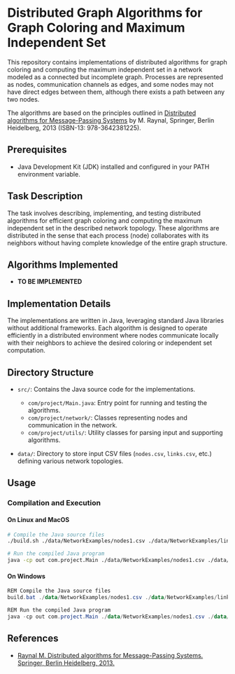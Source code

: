 # Distributed Graph Algorithms for Graph Coloring and Maximum Independent Set

This repository contains implementations of distributed algorithms for graph coloring and computing the maximum independent set in a network modeled as a connected but incomplete graph. Processes are represented as nodes, communication channels as edges, and some nodes may not have direct edges between them, although there exists a path between any two nodes.

The algorithms are based on the principles outlined in [Distributed algorithms for Message-Passing Systems](https://www.springer.com/gp/book/9783642381225) by M. Raynal, Springer, Berlin Heidelberg, 2013 (ISBN-13: 978-3642381225).

## Prerequisites

- Java Development Kit (JDK) installed and configured in your PATH environment variable.

## Task Description

The task involves describing, implementing, and testing distributed algorithms for efficient graph coloring and computing the maximum independent set in the described network topology. These algorithms are distributed in the sense that each process (node) collaborates with its neighbors without having complete knowledge of the entire graph structure.

## Algorithms Implemented

- **TO BE IMPLEMENTED**

## Implementation Details

The implementations are written in Java, leveraging standard Java libraries without additional frameworks. Each algorithm is designed to operate efficiently in a distributed environment where nodes communicate locally with their neighbors to achieve the desired coloring or independent set computation.

## Directory Structure

- `src/`: Contains the Java source code for the implementations.
  - `com/project/Main.java`: Entry point for running and testing the algorithms.
  - `com/project/network/`: Classes representing nodes and communication in the network.
  - `com/project/utils/`: Utility classes for parsing input and supporting algorithms.
  
- `data/`: Directory to store input CSV files (`nodes.csv`, `links.csv`, etc.) defining various network topologies.

## Usage

### Compilation and Execution

#### On Linux and MacOS

```bash
# Compile the Java source files
./build.sh ./data/NetworkExamples/nodes1.csv ./data/NetworkExamples/links1.csv

# Run the compiled Java program
java -cp out com.project.Main ./data/NetworkExamples/nodes1.csv ./data/NetworkExamples/links1.csv
```

#### On Windows

```powershell
REM Compile the Java source files
build.bat ./data/NetworkExamples/nodes1.csv ./data/NetworkExamples/links1.csv

REM Run the compiled Java program
java -cp out com.project.Main ./data/NetworkExamples/nodes1.csv ./data/NetworkExamples/links1.csv
```

## References

- [Raynal M. Distributed algorithms for Message-Passing Systems. Springer, Berlin Heidelberg, 2013.](https://www.springer.com/gp/book/9783642381225)